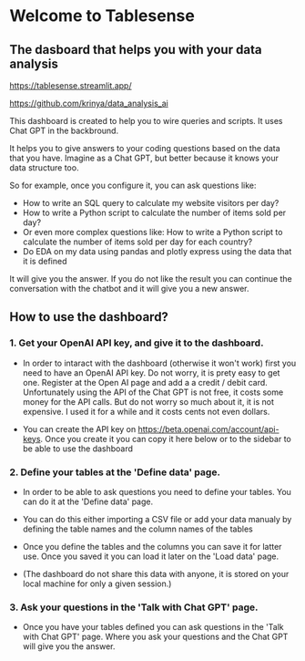 # Welcome to Tablesense
## The dasboard that helps you with your data analysis

https://tablesense.streamlit.app/

https://github.com/krinya/data_analysis_ai

This dashboard is created to help you to wire queries and scripts. It uses Chat GPT in the backbround.

It helps you to give answers to your coding questions based on the data that you have. Imagine as a Chat GPT, but better because it knows your data structure too.

So for example, once you configure it, you can ask questions like:

- How to write an SQL query to calculate my website visitors per day?
- How to write a Python script to calculate the number of items sold per day?
- Or even more complex questions like: How to write a Python script to calculate the number of items sold per day for each country?
- Do EDA on my data using pandas and plotly express using the data that it is defined

It will give you the answer. If you do not like the result you can continue the conversation with the chatbot and it will give you a new answer.

## How to use the dashboard?

### 1. Get your OpenAI API key, and give it to the dashboard.
* In order to intaract with the dashboard (otherwise it won't work) first you need to have an OpenAI API key. Do not worry, it is prety easy to get one. Register at the Open AI page and add a a credit / debit card. Unfortunately using the API of the Chat GPT is not free, it costs some money for the API calls. But do not worry so much about it, it is not expensive. I used it for a while and it costs cents not even dollars.

* You can create the API key on https://beta.openai.com/account/api-keys. Once you create it you can copy it here below or to the sidebar to be able to use the dashboard

### 2. Define your tables at the 'Define data' page.
* In order to be able to ask questions you need to define your tables. You can do it at the 'Define data' page.

* You can do this either importing a CSV file or add your data manualy by defining the table names and the column names of the tables

* Once you define the tables and the columns you can save it for latter use. Once you saved it you can load it later on the 'Load data' page.

* (The dashboard do not share this data with anyone, it is stored on your local machine for only a given session.)

### 3. Ask your questions in the 'Talk with Chat GPT' page.
* Once you have your tables defined you can ask questions in the 'Talk with Chat GPT' page. Where you ask your questions and the Chat GPT will give you the answer.
